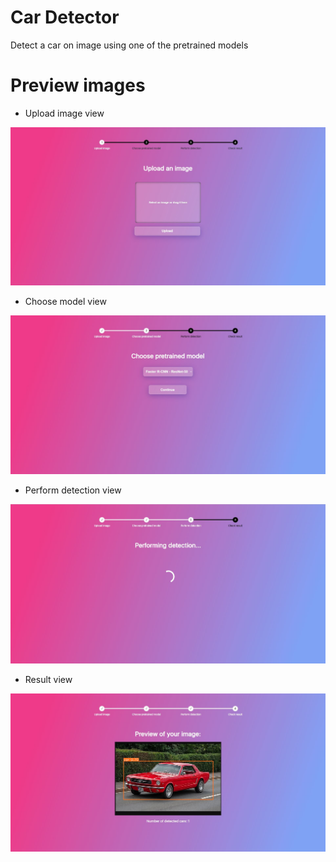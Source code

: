 # Car Detector

Detect a car on image using one of the pretrained models

# Preview images

- Upload image view

![](https://github.com/Kamelleon/CarDetector/blob/main/preview_images/upload_image_view.JPG)

- Choose model view

![](https://github.com/Kamelleon/CarDetector/blob/main/preview_images/choose_model_view.JPG)

- Perform detection view

![](https://github.com/Kamelleon/CarDetector/blob/main/preview_images/performing_detection_view.JPG)

- Result view

![](https://github.com/Kamelleon/CarDetector/blob/main/preview_images/result_view.JPG)
